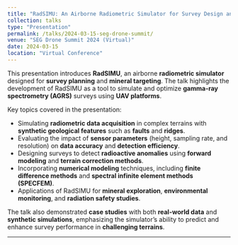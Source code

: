 ```yaml
---
title: "RadSIMU: An Airborne Radiometric Simulator for Survey Design and Mineral Targeting"
collection: talks
type: "Presentation"
permalink: /talks/2024-03-15-seg-drone-summit/
venue: "SEG Drone Summit 2024 (Virtual)"
date: 2024-03-15
location: "Virtual Conference"
---
```



This presentation introduces **RadSIMU**, an airborne **radiometric simulator** designed for **survey planning** and **mineral targeting**. The talk highlights the development of RadSIMU as a tool to simulate and optimize **gamma-ray spectrometry (AGRS)** surveys using **UAV platforms**.  

Key topics covered in the presentation:
- Simulating **radiometric data acquisition** in complex terrains with **synthetic geological features** such as **faults** and **ridges**.  
- Evaluating the impact of **sensor parameters** (height, sampling rate, and resolution) on **data accuracy** and **detection efficiency**.  
- Designing surveys to detect **radioactive anomalies** using **forward modeling** and **terrain correction methods**.  
- Incorporating **numerical modeling** techniques, including **finite difference methods** and **spectral infinite element methods (SPECFEM)**.  
- Applications of RadSIMU for **mineral exploration**, **environmental monitoring**, and **radiation safety studies**.  

The talk also demonstrated **case studies** with both **real-world data** and **synthetic simulations**, emphasizing the simulator’s ability to predict and enhance survey performance in **challenging terrains**.  

---

